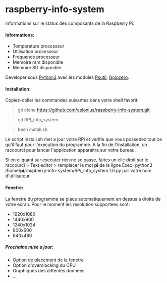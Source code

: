 # raspberry-info-system
Informations sur le status des composants de la Raspberry Pi.

#### Informations:
- Temperature processeur
- Utilisation processeur
- Frequence processeur
- Memoire ram disponible
- Memoire SD disponible

Developer sous [Python3](https://www.python.org/) avec les modules [Psutil](https://psutil.readthedocs.io/en/latest/), [Gpiozero](https://gpiozero.readthedocs.io/en/stable/index.html).

#### Installation:
Copiez-coller les commandes suivantes dans votre shell favorit:

> git clone https://github.com/celonius/raspberry-info-system.git 

> cd RPI_info_system 

> bash install.sh  

Le script install.sh met a jour votre RPi et verifie que vous possedez tout ce qu'il faut pour l'execution du programme.
A la fin de l'installation, un raccourci pour lancer l'application apparaitra sur votre bureau.

Si en cliquant sur executer rien ne se passe, faites un clic droit sur le raccourci > Text editor > remplacer le mot **pi** de la ligne Exec=python3  /home/**pi**/raspberry-info-system/RPi_info_system.1.0.py par votre nom d'utilisateur

#### Fenetre:
La fenetre du programme se place automatiquement en dessus a droite de votre ecran. 
Pour le moment les resolution supportees sont:
- 1920x1080
- 1440x900
- 1240x1024
- 800x600
- 640x480

##### Prochaine mise a jour:
- Option de placement de la fenetre
- Option d'overclocking du CPU
- Graphiques des diffentes donnees
- ... 

